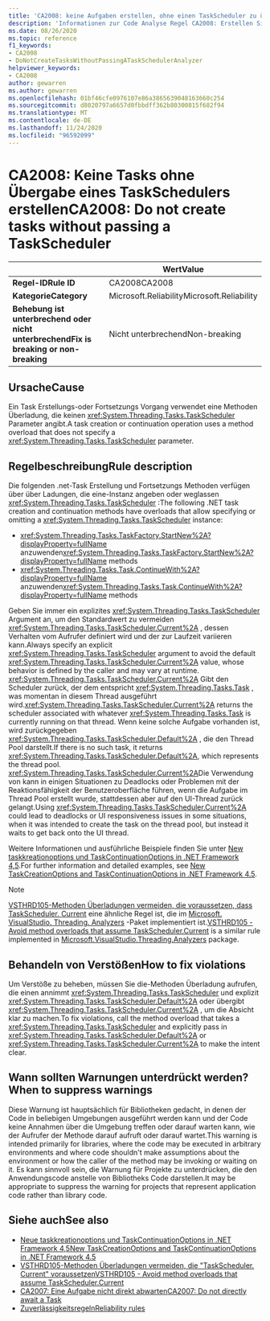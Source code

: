 ```yaml
---
title: 'CA2008: keine Aufgaben erstellen, ohne einen TaskScheduler zu übergeben (Code Analyse)'
description: 'Informationen zur Code Analyse Regel CA2008: Erstellen Sie keine Aufgaben, ohne einen TaskScheduler zu übergeben.'
ms.date: 08/26/2020
ms.topic: reference
f1_keywords:
- CA2008
- DoNotCreateTasksWithoutPassingATaskSchedulerAnalyzer
helpviewer_keywords:
- CA2008
author: gewarren
ms.author: gewarren
ms.openlocfilehash: 01bf46cfe0976107e86a3865639048163660c254
ms.sourcegitcommit: d8020797a6657d0fbbdff362b80300815f682f94
ms.translationtype: MT
ms.contentlocale: de-DE
ms.lasthandoff: 11/24/2020
ms.locfileid: "96592099"
---
```

# <a name="ca2008-do-not-create-tasks-without-passing-a-taskscheduler"></a><span data-ttu-id="3a992-103">CA2008: Keine Tasks ohne Übergabe eines TaskSchedulers erstellen</span><span class="sxs-lookup"><span data-stu-id="3a992-103">CA2008: Do not create tasks without passing a TaskScheduler</span></span>

| | <span data-ttu-id="3a992-104">Wert</span><span class="sxs-lookup"><span data-stu-id="3a992-104">Value</span></span> |
|-|-|
| <span data-ttu-id="3a992-105">**Regel-ID**</span><span class="sxs-lookup"><span data-stu-id="3a992-105">**Rule ID**</span></span> |<span data-ttu-id="3a992-106">CA2008</span><span class="sxs-lookup"><span data-stu-id="3a992-106">CA2008</span></span>|
| <span data-ttu-id="3a992-107">**Kategorie**</span><span class="sxs-lookup"><span data-stu-id="3a992-107">**Category**</span></span> |<span data-ttu-id="3a992-108">Microsoft.Reliability</span><span class="sxs-lookup"><span data-stu-id="3a992-108">Microsoft.Reliability</span></span>|
| <span data-ttu-id="3a992-109">**Behebung ist unterbrechend oder nicht unterbrechend**</span><span class="sxs-lookup"><span data-stu-id="3a992-109">**Fix is breaking or non-breaking**</span></span> |<span data-ttu-id="3a992-110">Nicht unterbrechend</span><span class="sxs-lookup"><span data-stu-id="3a992-110">Non-breaking</span></span>|

## <a name="cause"></a><span data-ttu-id="3a992-111">Ursache</span><span class="sxs-lookup"><span data-stu-id="3a992-111">Cause</span></span>

<span data-ttu-id="3a992-112">Ein Task Erstellungs-oder Fortsetzungs Vorgang verwendet eine Methoden Überladung, die keinen <xref:System.Threading.Tasks.TaskScheduler> Parameter angibt.</span><span class="sxs-lookup"><span data-stu-id="3a992-112">A task creation or continuation operation uses a method overload that does not specify a <xref:System.Threading.Tasks.TaskScheduler> parameter.</span></span>

## <a name="rule-description"></a><span data-ttu-id="3a992-113">Regelbeschreibung</span><span class="sxs-lookup"><span data-stu-id="3a992-113">Rule description</span></span>

<span data-ttu-id="3a992-114">Die folgenden .net-Task Erstellung und Fortsetzungs Methoden verfügen über über Ladungen, die eine-Instanz angeben oder weglassen <xref:System.Threading.Tasks.TaskScheduler> :</span><span class="sxs-lookup"><span data-stu-id="3a992-114">The following .NET task creation and continuation methods have overloads that allow specifying or omitting a <xref:System.Threading.Tasks.TaskScheduler> instance:</span></span>

- <span data-ttu-id="3a992-115"><xref:System.Threading.Tasks.TaskFactory.StartNew%2A?displayProperty=fullName> anzuwenden</span><span class="sxs-lookup"><span data-stu-id="3a992-115"><xref:System.Threading.Tasks.TaskFactory.StartNew%2A?displayProperty=fullName> methods</span></span>
- <span data-ttu-id="3a992-116"><xref:System.Threading.Tasks.Task.ContinueWith%2A?displayProperty=fullName> anzuwenden</span><span class="sxs-lookup"><span data-stu-id="3a992-116"><xref:System.Threading.Tasks.Task.ContinueWith%2A?displayProperty=fullName> methods</span></span>

<span data-ttu-id="3a992-117">Geben Sie immer ein explizites <xref:System.Threading.Tasks.TaskScheduler> Argument an, um den Standardwert zu vermeiden <xref:System.Threading.Tasks.TaskScheduler.Current%2A> , dessen Verhalten vom Aufrufer definiert wird und der zur Laufzeit variieren kann.</span><span class="sxs-lookup"><span data-stu-id="3a992-117">Always specify an explicit <xref:System.Threading.Tasks.TaskScheduler> argument to avoid the default <xref:System.Threading.Tasks.TaskScheduler.Current%2A> value, whose behavior is defined by the caller and may vary at runtime.</span></span> <span data-ttu-id="3a992-118"><xref:System.Threading.Tasks.TaskScheduler.Current%2A> Gibt den Scheduler zurück, der dem entspricht <xref:System.Threading.Tasks.Task> , was momentan in diesem Thread ausgeführt wird.</span><span class="sxs-lookup"><span data-stu-id="3a992-118"><xref:System.Threading.Tasks.TaskScheduler.Current%2A> returns the scheduler associated with whatever <xref:System.Threading.Tasks.Task> is currently running on that thread.</span></span> <span data-ttu-id="3a992-119">Wenn keine solche Aufgabe vorhanden ist, wird zurückgegeben <xref:System.Threading.Tasks.TaskScheduler.Default%2A> , die den Thread Pool darstellt.</span><span class="sxs-lookup"><span data-stu-id="3a992-119">If there is no such task, it returns <xref:System.Threading.Tasks.TaskScheduler.Default%2A>, which represents the thread pool.</span></span> <span data-ttu-id="3a992-120"><xref:System.Threading.Tasks.TaskScheduler.Current%2A>Die Verwendung von kann in einigen Situationen zu Deadlocks oder Problemen mit der Reaktionsfähigkeit der Benutzeroberfläche führen, wenn die Aufgabe im Thread Pool erstellt wurde, stattdessen aber auf den UI-Thread zurück gelangt.</span><span class="sxs-lookup"><span data-stu-id="3a992-120">Using <xref:System.Threading.Tasks.TaskScheduler.Current%2A> could lead to deadlocks or UI responsiveness issues in some situations, when it was intended to create the task on the thread pool, but instead it waits to get back onto the UI thread.</span></span>

<span data-ttu-id="3a992-121">Weitere Informationen und ausführliche Beispiele finden Sie unter [New taskkreationoptions und TaskContinuationOptions in .NET Framework 4,5](https://devblogs.microsoft.com/pfxteam/new-taskcreationoptions-and-taskcontinuationoptions-in-net-4-5/).</span><span class="sxs-lookup"><span data-stu-id="3a992-121">For further information and detailed examples, see [New TaskCreationOptions and TaskContinuationOptions in .NET Framework 4.5](https://devblogs.microsoft.com/pfxteam/new-taskcreationoptions-and-taskcontinuationoptions-in-net-4-5/).</span></span>

> [!NOTE]
> <span data-ttu-id="3a992-122">[VSTHRD105-Methoden Überladungen vermeiden, die voraussetzen, dass TaskScheduler. Current](https://github.com/microsoft/vs-threading/blob/master/doc/analyzers/VSTHRD105.md) eine ähnliche Regel ist, die im [Microsoft. VisualStudio. Threading. Analyzers](https://www.nuget.org/packages/Microsoft.VisualStudio.Threading.Analyzers) -Paket implementiert ist.</span><span class="sxs-lookup"><span data-stu-id="3a992-122">[VSTHRD105 - Avoid method overloads that assume TaskScheduler.Current](https://github.com/microsoft/vs-threading/blob/master/doc/analyzers/VSTHRD105.md) is a similar rule implemented in [Microsoft.VisualStudio.Threading.Analyzers](https://www.nuget.org/packages/Microsoft.VisualStudio.Threading.Analyzers) package.</span></span>

## <a name="how-to-fix-violations"></a><span data-ttu-id="3a992-123">Behandeln von Verstößen</span><span class="sxs-lookup"><span data-stu-id="3a992-123">How to fix violations</span></span>

<span data-ttu-id="3a992-124">Um Verstöße zu beheben, müssen Sie die-Methoden Überladung aufrufen, die einen annimmt <xref:System.Threading.Tasks.TaskScheduler> und explizit <xref:System.Threading.Tasks.TaskScheduler.Default%2A> oder übergibt <xref:System.Threading.Tasks.TaskScheduler.Current%2A> , um die Absicht klar zu machen.</span><span class="sxs-lookup"><span data-stu-id="3a992-124">To fix violations, call the method overload that takes a <xref:System.Threading.Tasks.TaskScheduler> and explicitly pass in <xref:System.Threading.Tasks.TaskScheduler.Default%2A> or <xref:System.Threading.Tasks.TaskScheduler.Current%2A> to make the intent clear.</span></span>

## <a name="when-to-suppress-warnings"></a><span data-ttu-id="3a992-125">Wann sollten Warnungen unterdrückt werden?</span><span class="sxs-lookup"><span data-stu-id="3a992-125">When to suppress warnings</span></span>

<span data-ttu-id="3a992-126">Diese Warnung ist hauptsächlich für Bibliotheken gedacht, in denen der Code in beliebigen Umgebungen ausgeführt werden kann und der Code keine Annahmen über die Umgebung treffen oder darauf warten kann, wie der Aufrufer der Methode darauf aufruft oder darauf wartet.</span><span class="sxs-lookup"><span data-stu-id="3a992-126">This warning is intended primarily for libraries, where the code may be executed in arbitrary environments and where code shouldn't make assumptions about the environment or how the caller of the method may be invoking or waiting on it.</span></span> <span data-ttu-id="3a992-127">Es kann sinnvoll sein, die Warnung für Projekte zu unterdrücken, die den Anwendungscode anstelle von Bibliotheks Code darstellen.</span><span class="sxs-lookup"><span data-stu-id="3a992-127">It may be appropriate to suppress the warning for projects that represent application code rather than library code.</span></span>

## <a name="see-also"></a><span data-ttu-id="3a992-128">Siehe auch</span><span class="sxs-lookup"><span data-stu-id="3a992-128">See also</span></span>

- [<span data-ttu-id="3a992-129">Neue taskkreationoptions und TaskContinuationOptions in .NET Framework 4,5</span><span class="sxs-lookup"><span data-stu-id="3a992-129">New TaskCreationOptions and TaskContinuationOptions in .NET Framework 4.5</span></span>](https://devblogs.microsoft.com/pfxteam/new-taskcreationoptions-and-taskcontinuationoptions-in-net-4-5/)
- [<span data-ttu-id="3a992-130">VSTHRD105-Methoden Überladungen vermeiden, die "TaskScheduler. Current" voraussetzen</span><span class="sxs-lookup"><span data-stu-id="3a992-130">VSTHRD105 - Avoid method overloads that assume TaskScheduler.Current</span></span>](https://github.com/microsoft/vs-threading/blob/master/doc/analyzers/VSTHRD105.md)
- [<span data-ttu-id="3a992-131">CA2007: Eine Aufgabe nicht direkt abwarten</span><span class="sxs-lookup"><span data-stu-id="3a992-131">CA2007: Do not directly await a Task</span></span>](ca2007.md)
- [<span data-ttu-id="3a992-132">Zuverlässigkeitsregeln</span><span class="sxs-lookup"><span data-stu-id="3a992-132">Reliability rules</span></span>](reliability-warnings.md)
